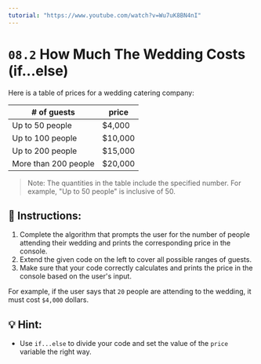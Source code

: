 ```yaml
---
tutorial: "https://www.youtube.com/watch?v=Wu7uK8BN4nI"
---
```


# `08.2` How Much The Wedding Costs (if...else)

Here is a table of prices for a wedding catering company:

| # of guests           | price     |
| --------------------- | --------- |
| Up to 50 people       | $4,000    |
| Up to 100 people      | $10,000   |
| Up to 200 people      | $15,000   |
| More than 200 people  | $20,000   |

> Note: The quantities in the table include the specified number. For example, "Up to 50 people" is inclusive of 50.

## 📝 Instructions:

1. Complete the algorithm that prompts the user for the number of people attending their wedding and prints the corresponding price in the console. 
2. Extend the given code on the left to cover all possible ranges of guests. 
3. Make sure that your code correctly calculates and prints the price in the console based on the user's input.

For example, if the user says that `20` people are attending to the wedding, it must cost `$4,000` dollars.

## 💡 Hint:

+ Use `if...else` to divide your code and set the value of the `price` variable the right way.
